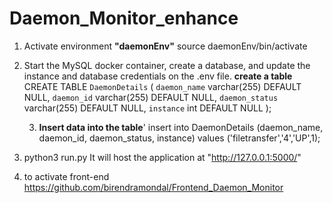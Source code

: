 # Daemon_Monitor_enhance

1. Activate environment **"daemonEnv"**
   source daemonEnv/bin/activate

2. Start the MySQL docker container, create a database, and update the instance and database credentials on the .env file.
   **create a table**
   CREATE TABLE `DaemonDetails` (
  `daemon_name` varchar(255) DEFAULT NULL,
  `daemon_id` varchar(255) DEFAULT NULL,
  `daemon_status` varchar(255) DEFAULT NULL,
  `instance` int DEFAULT NULL
   );
   
   3. **Insert data into the table**'
      insert into DaemonDetails (daemon_name, daemon_id, daemon_status, instance) values ('filetransfer','4','UP',1);
  
4. python3 run.py
   It will host the application at "http://127.0.0.1:5000/"

5. to activate front-end 
   https://github.com/birendramondal/Frontend_Daemon_Monitor
